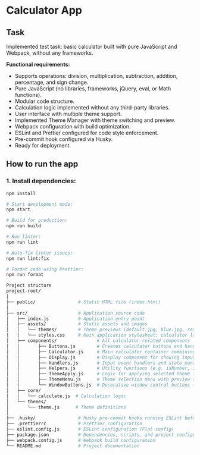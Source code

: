 # Calculator App

## Task

Implemented test task: basic calculator built with pure JavaScript and Webpack, without any frameworks.

**Functional requirements:**

- Supports operations: division, multiplication, subtraction, addition, percentage, and sign change.
- Pure JavaScript (no libraries, frameworks, jQuery, eval, or Math functions).
- Modular code structure.
- Calculation logic implemented without any third-party libraries.
- User interface with multiple theme support.
- Implemented Theme Manager with theme switching and preview.
- Webpack configuration with build optimization.
- ESLint and Prettier configured for code style enforcement.
- Pre-commit hook configured via Husky.
- Ready for deployment.

## How to run the app

### 1. Install dependencies:

```bash
npm install

# Start development mode:
npm start

# Build for production:
npm run build

# Run linter:
npm run lint

# Auto-fix linter issues:
npm run lint:fix

# Format code using Prettier:
npm run format

Project structure
project-root/
│
├── public/                # Static HTML file (index.html)
│
├── src/                   # Application source code
│   ├── index.js           # Application entry point
│   ├── assets/            # Static assets and images
│   │   └── themes/        # Theme previews (default.jpg, blue.jpg, retro.jpg, neon.jpg)
|   |   └── styles.css     # Main application stylesheet: calculator layout, button styles, and theme switching
│   ├── components/               # All calculator-related components       
│   │       ├── Buttons.js        # Creates calculator buttons and handles click bindings
│   │       ├── Calculator.js     # Main calculator container combining all modules
│   │       ├── Display.js        # Display component for showing input and results
│   │       ├── Handlers.js       # Input event handlers and state management
│   │       ├── Helpers.js        # Utility functions (e.g. isNumber, isOperator)
│   │       ├── ThemeApply.js     # Logic for applying selected theme to document body
│   │       ├── ThemeMenu.js      # Theme selection menu with preview thumbnails
│   │       └── WindowButtons.js  # Decorative window control buttons (red/yellow/green + theme button)
│   ├── core/
│   │   └── calculate.js  # Calculation logic
│   └── themes/
│       └── theme.js      # Theme definitions
│
├── .husky/                # Husky pre-commit hooks running ESLint before commit
├── .prettierrc            # Prettier configuration
├── eslint.config.js       # ESLint configuration (Flat config)
├── package.json           # Dependencies, scripts, and project configuration
├── webpack.config.js      # Webpack build configuration
└── README.md              # Project documentation

```
